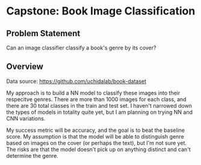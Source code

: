# Capstone: Book Image Classification

## Problem Statement

Can an image classifier classify a book's genre by its cover?

## Overview

Data source: https://github.com/uchidalab/book-dataset

My approach is to build a NN model to classify these images into their respecitve genres. There are more than 1000 images for each class, and there are 30 total classes in the train and test set. I haven't narrowed down the types of models in totality quite yet, but I am planning on trying NN and CNN variations.

My success metric will be accuracy, and the goal is to beat the baseline score. My assumption is that the model will be able to distinguish genre based on images on the cover (or perhaps the text), but I'm not sure yet. The risks are that the model doesn't pick up on anything distinct and can't determine the genre.